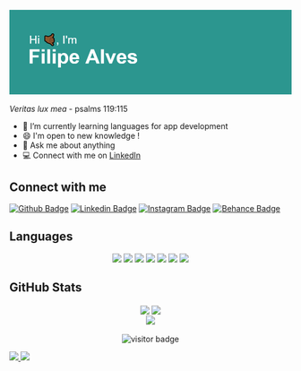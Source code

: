 ![hi](https://github.com/FilipeAlvesPRG/FilipeAlvesPRG/blob/main/header.png)

<i>Veritas lux mea</i> - psalms 119:115

- 🌱 I’m currently learning languages for app development
- 😄 I'm open to new knowledge !
- 💬 Ask me about anything
- 💻 Connect with me on [LinkedIn](https://www.linkedin.com/in/filipe-alves-886a64131/)

## Connect with me

[![Github Badge](https://img.shields.io/badge/-Github-000?style=flat-square&logo=Github&logoColor=white&link=https://github.com/FilipeAlvesPRG/)](https://github.com/FilipeAlvesPRG/)
[![Linkedin Badge](https://img.shields.io/badge/-LinkedIn-blue?style=flat-square&logo=Linkedin&logoColor=white&link=https://www.linkedin.com/in/filipe-alves-886a64131/)](https://www.linkedin.com/in/filipe-alves-886a64131/)
[![Instagram Badge](https://img.shields.io/badge/-Instagram-e4717a?style=flat-square&labelColor=e4717a&logo=instagram&logoColor=white&link=https://www.instagram.com/filipealves11/)](https://www.instagram.com/filipealvess11/)
[![Behance Badge](https://img.shields.io/badge/-Behance-0057FF?style=flat-square&labelColor=0057FF&logo=behance&logoColor=white&link=https://www.behance.net/filipealves27)](https://www.behance.net/filipealves27)

## Languages 
<p  align="center">
<img src= "https://i.postimg.cc/dtJ49f2b/html-5.png" width="80">
<img src= "https://i.postimg.cc/gcVg8pZy/css-3.png" width="80">
<img src= "https://i.postimg.cc/9F11gB1r/js.png" width="80">
<img src= "https://i.postimg.cc/yxHntQwS/atom.png" width="80">
<img src= "https://i.postimg.cc/K8Hfxv6b/vue.png" width="80">
<img src= "https://i.postimg.cc/L8XDcZ0v/swift.png" width="80">
<img src= "https://i.postimg.cc/0ysMmg7S/flutter.png" width="80">

</p>

## GitHub Stats

<p align="center">
	<img align="center" src="https://github-readme-stats.vercel.app/api/top-langs/?username=FilipeAlvesPRG&layout=compact">
	<img height="165" align="center" src="https://github-readme-stats.vercel.app/api?username=FilipeAlvesPRG&show_icons=true"><br>
	<img align="center" src="http://github-readme-streak-stats.herokuapp.com?user=FilipeAlvesPRG&hide_border=true&date_format=j%20M%5B%20Y%5D"><br><br>
	<img src="https://visitor-badge.glitch.me/badge?page_id=FilipeAlvesPRG.FilipeAlvesPRG" alt="visitor badge"/>
</p>
<p float="left">
	<a href="">
		<img height="165" src='https://hubspot-academy.s3.amazonaws.com/prod/tracks/user-badges/46292399/bcec9b455a0445c0ac32c7f6604898a4.png?X-Amz-Algorithm=AWS4-HMAC-SHA256&X-Amz-Date=20220817T210954Z&X-Amz-SignedHeaders=host&X-Amz-Expires=18000&X-Amz-Credential=AKIAT26QUQEJQKIX43GP%2F20220817%2Fus-east-1%2Fs3%2Faws4_request&X-Amz-Signature=d773961f3a1380db01c814dc9c4dbf55e8723323e13c50194679aa825a1912f5' />
	</a>
	<a href="">
		<img  height="165" src='https://hubspot-credentials-na1.s3.amazonaws.com/prod/badges/user/794637fb59a64032aeca9fd8cd8aa9be.png' />
	</a>
</p>
